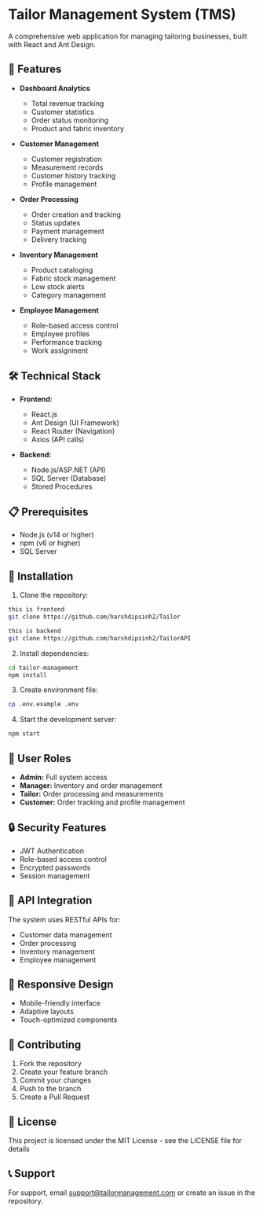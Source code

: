 # Tailor Management System (TMS)

A comprehensive web application for managing tailoring businesses, built with React and Ant Design.

## 🚀 Features

- **Dashboard Analytics**
  - Total revenue tracking
  - Customer statistics
  - Order status monitoring
  - Product and fabric inventory

- **Customer Management**
  - Customer registration
  - Measurement records
  - Customer history tracking
  - Profile management

- **Order Processing**
  - Order creation and tracking
  - Status updates
  - Payment management
  - Delivery tracking

- **Inventory Management**
  - Product cataloging
  - Fabric stock management
  - Low stock alerts
  - Category management

- **Employee Management**
  - Role-based access control
  - Employee profiles
  - Performance tracking
  - Work assignment

## 🛠️ Technical Stack

- **Frontend:**
  - React.js
  - Ant Design (UI Framework)
  - React Router (Navigation)
  - Axios (API calls)

- **Backend:**
  - Node.js/ASP.NET (API)
  - SQL Server (Database)
  - Stored Procedures

## 📋 Prerequisites

- Node.js (v14 or higher)
- npm (v6 or higher)
- SQL Server

## 🔧 Installation

1. Clone the repository:
```bash
this is frontend 
git clone https://github.com/harshdipsinh2/Tailor

this is backend 
git clone https://github.com/harshdipsinh2/TailorAPI
```

2. Install dependencies:
```bash
cd tailor-management
npm install
```

3. Create environment file:
```bash
cp .env.example .env
```

4. Start the development server:
```bash
npm start
```

## 👥 User Roles

- **Admin:** Full system access
- **Manager:** Inventory and order management
- **Tailor:** Order processing and measurements
- **Customer:** Order tracking and profile management

## 🔒 Security Features

- JWT Authentication
- Role-based access control
- Encrypted passwords
- Session management

## 🔄 API Integration

The system uses RESTful APIs for:
- Customer data management
- Order processing
- Inventory management
- Employee management

## 📱 Responsive Design

- Mobile-friendly interface
- Adaptive layouts
- Touch-optimized components

## 🤝 Contributing

1. Fork the repository
2. Create your feature branch
3. Commit your changes
4. Push to the branch
5. Create a Pull Request

## 📄 License

This project is licensed under the MIT License - see the LICENSE file for details

## 📞 Support

For support, email support@tailormanagement.com or create an issue in the repository.